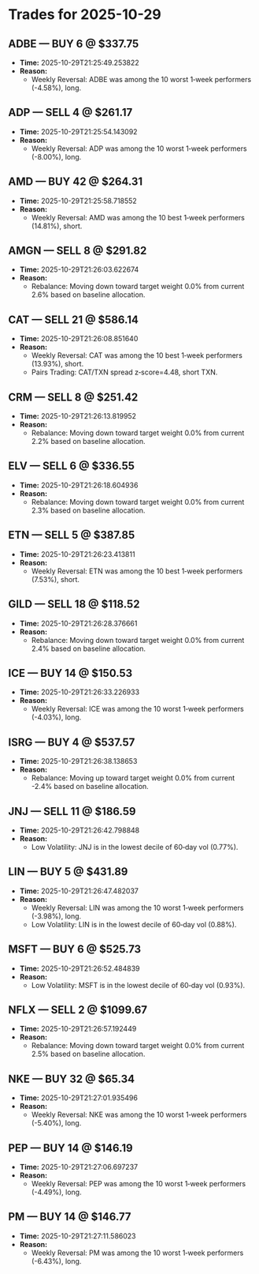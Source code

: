 # Trades for 2025-10-29

## ADBE — BUY 6 @ $337.75
- **Time:** 2025-10-29T21:25:49.253822
- **Reason:**
  - Weekly Reversal: ADBE was among the 10 worst 1‑week performers (-4.58%), long.

## ADP — SELL 4 @ $261.17
- **Time:** 2025-10-29T21:25:54.143092
- **Reason:**
  - Weekly Reversal: ADP was among the 10 worst 1‑week performers (-8.00%), long.

## AMD — BUY 42 @ $264.31
- **Time:** 2025-10-29T21:25:58.718552
- **Reason:**
  - Weekly Reversal: AMD was among the 10 best 1‑week performers (14.81%), short.

## AMGN — SELL 8 @ $291.82
- **Time:** 2025-10-29T21:26:03.622674
- **Reason:**
  - Rebalance: Moving down toward target weight 0.0% from current 2.6% based on baseline allocation.

## CAT — SELL 21 @ $586.14
- **Time:** 2025-10-29T21:26:08.851640
- **Reason:**
  - Weekly Reversal: CAT was among the 10 best 1‑week performers (13.93%), short.
  - Pairs Trading: CAT/TXN spread z‑score=4.48, short TXN.

## CRM — SELL 8 @ $251.42
- **Time:** 2025-10-29T21:26:13.819952
- **Reason:**
  - Rebalance: Moving down toward target weight 0.0% from current 2.2% based on baseline allocation.

## ELV — SELL 6 @ $336.55
- **Time:** 2025-10-29T21:26:18.604936
- **Reason:**
  - Rebalance: Moving down toward target weight 0.0% from current 2.3% based on baseline allocation.

## ETN — SELL 5 @ $387.85
- **Time:** 2025-10-29T21:26:23.413811
- **Reason:**
  - Weekly Reversal: ETN was among the 10 best 1‑week performers (7.53%), short.

## GILD — SELL 18 @ $118.52
- **Time:** 2025-10-29T21:26:28.376661
- **Reason:**
  - Rebalance: Moving down toward target weight 0.0% from current 2.4% based on baseline allocation.

## ICE — BUY 14 @ $150.53
- **Time:** 2025-10-29T21:26:33.226933
- **Reason:**
  - Weekly Reversal: ICE was among the 10 worst 1‑week performers (-4.03%), long.

## ISRG — BUY 4 @ $537.57
- **Time:** 2025-10-29T21:26:38.138653
- **Reason:**
  - Rebalance: Moving up toward target weight 0.0% from current -2.4% based on baseline allocation.

## JNJ — SELL 11 @ $186.59
- **Time:** 2025-10-29T21:26:42.798848
- **Reason:**
  - Low Volatility: JNJ is in the lowest decile of 60‑day vol (0.77%).

## LIN — BUY 5 @ $431.89
- **Time:** 2025-10-29T21:26:47.482037
- **Reason:**
  - Weekly Reversal: LIN was among the 10 worst 1‑week performers (-3.98%), long.
  - Low Volatility: LIN is in the lowest decile of 60‑day vol (0.88%).

## MSFT — BUY 6 @ $525.73
- **Time:** 2025-10-29T21:26:52.484839
- **Reason:**
  - Low Volatility: MSFT is in the lowest decile of 60‑day vol (0.93%).

## NFLX — SELL 2 @ $1099.67
- **Time:** 2025-10-29T21:26:57.192449
- **Reason:**
  - Rebalance: Moving down toward target weight 0.0% from current 2.5% based on baseline allocation.

## NKE — BUY 32 @ $65.34
- **Time:** 2025-10-29T21:27:01.935496
- **Reason:**
  - Weekly Reversal: NKE was among the 10 worst 1‑week performers (-5.40%), long.

## PEP — BUY 14 @ $146.19
- **Time:** 2025-10-29T21:27:06.697237
- **Reason:**
  - Weekly Reversal: PEP was among the 10 worst 1‑week performers (-4.49%), long.

## PM — BUY 14 @ $146.77
- **Time:** 2025-10-29T21:27:11.586023
- **Reason:**
  - Weekly Reversal: PM was among the 10 worst 1‑week performers (-6.43%), long.

